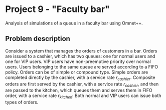 # Project 9 - "Faculty bar"

Analysis of simulations of a queue in a faculty bar using Omnet++.

## Problem description
Consider a system that manages the orders of customers in a bar. Orders are issued to a cashier, which
has two queues: one for normal users and one for VIP users. VIP users have non-preemptive priority
over normal users. Users belonging to the same queue are served according to a FIFO policy.
Orders can be of simple or compound type. Simple orders are completed directly by the cashier, with
a service rate $r_{cashier}$. Composite orders are first served by the cashier, with a service rate $r_{cashier}$, and
then are passed to the kitchen, which queues them and serves them in FIFO order, with a service rate
$r_{kitchen}$: Both normal and VIP users can issue both types of orders.
